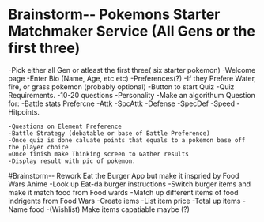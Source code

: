 # Brainstorm-- Pokemons Starter Matchmaker Service (All Gens or the first three)

-Pick either all Gen or atleast the first three( six starter pokemon)
-Welcome page
-Enter Bio (Name, Age, etc etc)
    -Preferences(?)
        -If they Prefere Water, fire, or grass pokemon (probably optional)
-Button to start Quiz
-Quiz Requirements.
    -10-20 questions
    -Personality
    -Make an algorithum Question for:
        -Battle stats Prefercne
            -Attk
            -SpcAttk
            -Defense
            -SpecDef
            -Speed
            -Hitpoints.
            
    -Questions on Element Preference
    -Battle Strategy (debatable or base of Battle Preference)
    -Once quiz is done caluate points that equals to a pokemon base off the player choice
    =Once finish make Thinking screen to Gather results
    -Display result with pic of pokemon. 

#Brainstorm-- Rework Eat the Burger App but make it inspried by Food Wars Anime
-Look up Eat-da burger instructions
-Switch burger items and make it match food from Food wards
-Match up different items of food indrigents from Food Wars
-Create iems
-List item price
-Total up items
-Name food
-(Wishlist) Make items capatiable maybe (?)